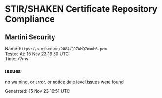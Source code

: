 # STIR/SHAKEN Certificate Repository Compliance

## Martini Security

Name: `https://p.mtsec.me/2884/QJZWMQ7nnuH6.pem`\
Tested At: 15 Nov 23 16:50 UTC\
Time: 77ms

### Issues

no warning, or error, or notice date level issues were found

Generated: 15 Nov 23 16:51 UTC